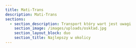 ```yaml
---
title: Mati-Trans
description: Mati-Trans
sections:
  - section_description: Transport który wart jest uwagi
    section_image: /images/uploads/oskład.jpg
    section_layout_block: duo
    section_title: Najlepszy w okolicy
---
```


